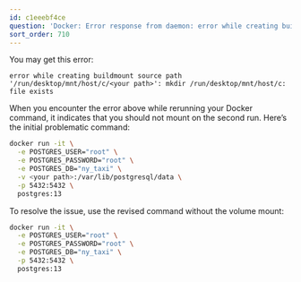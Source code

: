 ```yaml
---
id: c1eeebf4ce
question: 'Docker: Error response from daemon: error while creating buildmount source'
sort_order: 710
---
```


You may get this error:

```
error while creating buildmount source path '/run/desktop/mnt/host/c/<your path>': mkdir /run/desktop/mnt/host/c: file exists
```

When you encounter the error above while rerunning your Docker command, it indicates that you should not mount on the second run. Here’s the initial problematic command:

```bash
docker run -it \
  -e POSTGRES_USER="root" \
  -e POSTGRES_PASSWORD="root" \
  -e POSTGRES_DB="ny_taxi" \
  -v <your path>:/var/lib/postgresql/data \
  -p 5432:5432 \
  postgres:13
```

To resolve the issue, use the revised command without the volume mount:

```bash
docker run -it \
  -e POSTGRES_USER="root" \
  -e POSTGRES_PASSWORD="root" \
  -e POSTGRES_DB="ny_taxi" \
  -p 5432:5432 \
  postgres:13
```